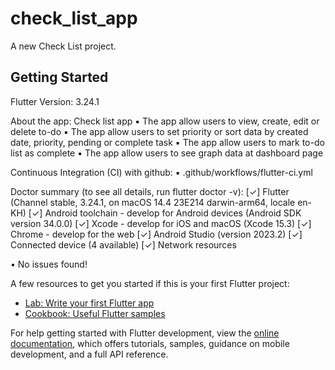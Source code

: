 # check_list_app

A new Check List project.

## Getting Started

Flutter Version: 3.24.1

About the app:
Check list app
▪ The app allow users to view, create, edit or delete to-do
▪ The app allow users to set priority or sort data by created date, priority, pending or complete task
▪ The app allow users to mark to-do list as complete
▪ The app allow users to see graph data at dashboard page

Continuous Integration (CI) with github:
▪ .github/workflows/flutter-ci.yml

Doctor summary (to see all details, run flutter doctor -v):
[✓] Flutter (Channel stable, 3.24.1, on macOS 14.4 23E214 darwin-arm64, locale en-KH)
[✓] Android toolchain - develop for Android devices (Android SDK version 34.0.0)
[✓] Xcode - develop for iOS and macOS (Xcode 15.3)
[✓] Chrome - develop for the web
[✓] Android Studio (version 2023.2)
[✓] Connected device (4 available)
[✓] Network resources

• No issues found!

A few resources to get you started if this is your first Flutter project:

- [Lab: Write your first Flutter app](https://docs.flutter.dev/get-started/codelab)
- [Cookbook: Useful Flutter samples](https://docs.flutter.dev/cookbook)

For help getting started with Flutter development, view the
[online documentation](https://docs.flutter.dev/), which offers tutorials,
samples, guidance on mobile development, and a full API reference.
